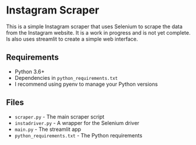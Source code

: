 # Instagram Scraper

This is a simple Instagram scraper that uses Selenium to scrape the data from the Instagram website. It is a work in progress and is not yet complete. Is also uses streamlit to create a simple web interface.

## Requirements
* Python 3.6+
* Dependencies in `python_requirements.txt`
* I recommend using pyenv to manage your Python versions

## Files
* `scraper.py` - The main scraper script
* `instadriver.py` - A wrapper for the Selenium driver
* `main.py` - The streamlit app
* `python_requirements.txt` - The Python requirements

